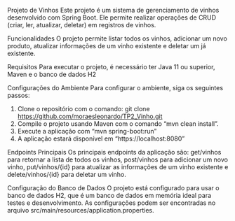Projeto de Vinhos
Este projeto é um sistema de gerenciamento de vinhos desenvolvido com Spring Boot. Ele permite realizar operações de CRUD (criar, ler, atualizar, deletar) em registros de vinhos.

Funcionalidades
O projeto permite listar todos os vinhos, adicionar um novo produto, atualizar informações de um vinho existente e deletar um já existente.

Requisitos
Para executar o projeto, é necessário ter Java 11 ou superior, Maven e o banco de dados H2

Configurações do Ambiente
Para configurar o ambiente, siga os seguintes passos:
1. Clone o repositório com o comando: git clone https://github.com/moraesleonardo/TP2_Vinho.git
2. Compile o projeto usando Maven com o comando “mvn clean install”.
3. Execute a aplicação com “mvn spring-boot:run”
4. A aplicação estará disponível em “https://localhost:8080”

Endpoints Principais
Os principais endpoints da aplicação são: get/vinhos para retornar a lista de todos os vinhos, post/vinhos para adicionar um novo vinho, put/vinhos/{id} para atualizar as informações de um vinho existente e delete/vinhos/{id} para deletar um vinho.

Configuração do Banco de Dados
O projeto está configurado para usar o banco de dados H2, que é um banco de dados em memória ideal para testes e desenvolvimento. As configurações podem ser encontradas no arquivo src/main/resources/application.properties.
